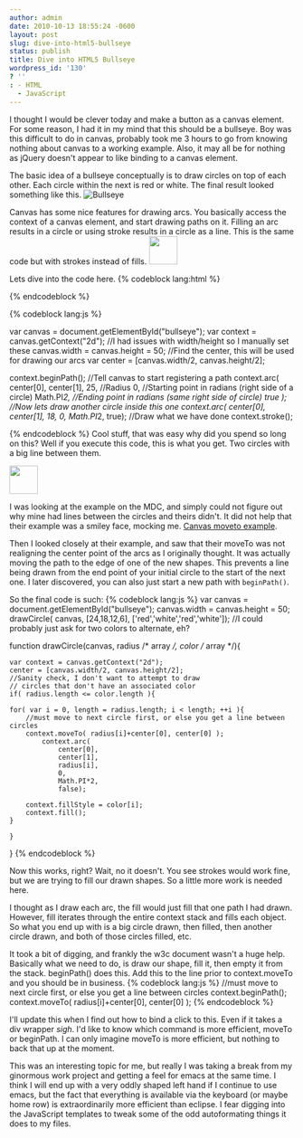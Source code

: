 ```yaml
---
author: admin
date: 2010-10-13 18:55:24 -0600
layout: post
slug: dive-into-html5-bullseye
status: publish
title: Dive into HTML5 Bullseye
wordpress_id: '130'
? ''
: - HTML
  - JavaScript
---
```


I thought I would be clever today and make a button as a canvas element.  For some reason, I had it in my mind that this should be a bullseye.  Boy was this difficult to do in canvas, probably took me 3 hours to go from knowing nothing about canvas to a working example.  Also, it may all be for nothing as jQuery doesn't appear to like binding to a canvas element.

The basic idea of a bullseye conceptually is to draw circles on top of each other.  Each circle within the next is red or white.  The final result looked something like this.
<img src="http://drewwells.net/blog/wp-content/uploads/2010/10/bullseye.png" alt="Bullseye" />

Canvas has some nice features for drawing arcs.  You basically access the context of a canvas element, and start drawing paths on it.  Filling an arc results in a circle or using stroke results in a circle as a line.  This is the same code but with strokes instead of fills.
<img title="bullseye-stroke" src="http://drewwells.net/blog/wp-content/uploads/2010/10/bullseye-stroke.png" alt="" width="50" height="50" />

Lets dive into the code here.
{% codeblock lang:html %}
<html>
  <body>
    <canvas></canvas>
  </body>
</html>
{% endcodeblock %}

{% codeblock lang:js %}

var canvas = document.getElementById("bullseye");
var context = canvas.getContext("2d");
//I had issues with width/height so I manually set these
canvas.width = canvas.height = 50;
//Find the center, this will be used for drawing our arcs
var center = [canvas.width/2, canvas.height/2];

context.beginPath(); //Tell canvas to start registering a path
context.arc( center[0],
  center[1],
  25, //Radius
  0,   //Starting point in radians (right side of a circle)
  Math.PI*2,  //Ending point in radians (same right side of circle)
  true
);
//Now lets draw another circle inside this one
context.arc( center[0],
  center[1],
  18,
  0,
  Math.PI*2,
  true);
//Draw what we have done
context.stroke();

{% endcodeblock %}
Cool stuff, that was easy why did you spend so long on this?  Well if you execute this code, this is what you get.  Two circles with a big line between them.

<img src="http://drewwells.net/blog/wp-content/uploads/2010/10/bullseye-lines.png" alt="" title="bullseye-lines" width="50" height="50" />

I was looking at the example on the MDC, and simply could not figure out why mine had lines between the circles and theirs didn't.  It did not help that their example was a smiley face, mocking me. <a href="https://developer.mozilla.org/samples/canvas-tutorial/2_2_canvas_moveto.html">Canvas moveto example</a>.

Then I looked closely at their example, and saw that their moveTo was not realigning the center point of the arcs as I originally thought.  It was actually moving the path to the edge of one of the new shapes.  This prevents a line being drawn from the end point of your initial circle to the start of the next one.  I later discovered, you can also just start a new path with <code>beginPath()</code>.

So the final code is such:
{% codeblock lang:js %}
var canvas = document.getElementById("bullseye");
canvas.width = canvas.height = 50;
drawCircle( canvas, [24,18,12,6], ['red','white','red','white']);
//I could probably just ask for two colors to alternate, eh?

function drawCircle(canvas, radius /* array */, color /* array */){

    var context = canvas.getContext("2d");
    center = [canvas.width/2, canvas.height/2];
    //Sanity check, I don't want to attempt to draw
    // circles that don't have an associated color
    if( radius.length <= color.length ){

	for( var i = 0, length = radius.length; i < length; ++i ){
	    //must move to next circle first, or else you get a line between circles
	    context.moveTo( radius[i]+center[0], center[0] );
            context.arc(
                center[0],
                center[1],
                radius[i],
                0,
                Math.PI*2,
                false);

	    context.fillStyle = color[i];
	    context.fill();
	}

    }

}
{% endcodeblock %}

Now this works, right?  Wait, no it doesn't.  You see strokes would work fine, but we are trying to fill our drawn shapes.  So a little more work is needed here.

I thought as I draw each arc, the fill would just fill that one path I had drawn.  However, fill iterates through the entire context stack and fills each object.  So what you end up with is a big circle drawn, then filled, then another circle drawn, and both of those circles filled, etc.

It took a bit of digging, and frankly the w3c document wasn't a huge help.  Basically what we need to do, is draw our shape, fill it, then empty it from the stack.  beginPath() does this.  Add this to the line prior to context.moveTo and you should be in business.
{% codeblock lang:js %}
//must move to next circle first, or else you get a line between circles
context.beginPath();
context.moveTo( radius[i]+center[0], center[0] );
{% endcodeblock %}

I'll update this when I find out how to bind a click to this.  Even if it takes a div wrapper *sigh*.  I'd like to know which command is more efficient, moveTo or beginPath.  I can only imagine moveTo is more efficient, but nothing to back that up at the moment.

This was an interesting topic for me, but really I was taking a break from my ginormous work project and getting a feel for emacs at the same time.  I think I will end up with a very oddly shaped left hand if I continue to use emacs, but the fact that everything is available via the keyboard (or maybe home row) is extraordinarily more efficient than eclipse.  I fear digging into the JavaScript templates to tweak some of the odd autoformating things it does to my files.
